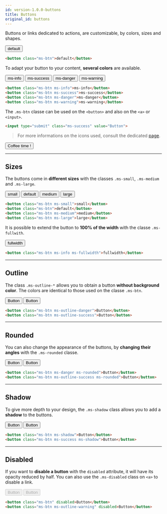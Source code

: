 ```yaml
---
id: version-1.0.0-buttons
title: Buttons
original_id: buttons
---
```


Buttons or links dedicated to actions, are customizable, by colors, sizes and shapes.

<button class="ms-btn">default</button>

```html
<button class="ms-btn">default</button>
```

To adapt your button to your content, **several colors** are available.

<button class="ms-btn ms-info">ms-info</button>
<button class="ms-btn ms-success">ms-success</button>
<button class="ms-btn ms-danger">ms-danger</button>
<button class="ms-btn ms-warning">ms-warning</button>

```html
<button class="ms-btn ms-info">ms-info</button>
<button class="ms-btn ms-success">ms-success</button>
<button class="ms-btn ms-danger">ms-danger</button>
<button class="ms-btn ms-warning">ms-warning</button>
```

The `.ms-btn` classe can be used on the `<button>` and also on the `<a>` or `<input>`.

``` html
<input type="submit" class="ms-success" value="Button">
```

> For more informations on the icons used, consult the dedicated [page](icons.md).

<button class="ms-btn ms-success"><i class="fas fa-mug-hot"></i> Coffee time !</button>

___

## Sizes

The buttons come in **different sizes** with the classes `.ms-small`, `.ms-medium` and `.ms-large`.

<button class="ms-btn ms-small">small</button>
<button class="ms-btn">default</button>
<button class="ms-btn ms-medium">medium</button>
<button class="ms-btn ms-large">large</button>

```html
<button class="ms-btn ms-small">small</button>
<button class="ms-btn">default</button>
<button class="ms-btn ms-medium">medium</button>
<button class="ms-btn ms-large">large</button>
```

It is possible to extend the button to **100% of the width** with the classe `.ms-fullwith`.

<button class="ms-btn ms-info ms-fullwidth">fullwidth</button>

```html
<button class="ms-btn ms-info ms-fullwidth">fullwidth</button>
```
___

## Outline

The class `.ms-outline-*` allows you to obtain a button **without background color**. 
The colors are identical to those used on the classe `.ms-btn`.

<button class="ms-btn ms-outline-danger">Button</button>
<button class="ms-btn ms-outline-success">Button</button>

```html
<button class="ms-btn ms-outline-danger">Button</button>
<button class="ms-btn ms-outline-success">Button</button>
```
___

## Rounded

You can also change the appearance of the buttons, by **changing their angles** with the `.ms-rounded` classe.

<button class="ms-btn ms-danger">Button</button>
<button class="ms-btn ms-outline-success ms-rounded">Button</button>

```html
<button class="ms-btn ms-danger ms-rounded">Button</button>
<button class="ms-btn ms-outline-success ms-rounded">Button</button>
```
___

## Shadow

To give more depth to your design, the `.ms-shadow` class allows you to add a **shadow** to the buttons.

<button class="ms-btn ms-shadow">Button</button>
<button class="ms-btn ms-success ms-shadow">Button</button>

```html
<button class="ms-btn ms-shadow">Button</button>
<button class="ms-btn ms-success ms-shadow">Button</button>
```
___

## Disabled

If you want to **disable a button** with the `disabled` attribute, it will have its opacity reduced by half. You can also use the `.ms-disabled` class on `<a>` to disable a link.

<button class="ms-btn" disabled>Button</button>
<button class="ms-btn ms-outline-warning" disabled>Button</button>

```html
<button class="ms-btn" disabled>Button</button>
<button class="ms-btn ms-outline-warning" disabled>Button</button>
```

